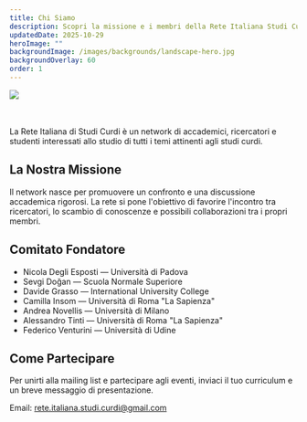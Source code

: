 ```yaml
---
title: Chi Siamo
description: Scopri la missione e i membri della Rete Italiana Studi Curdi
updatedDate: 2025-10-29
heroImage: ""
backgroundImage: /images/backgrounds/landscape-hero.jpg
backgroundOverlay: 60
order: 1
---
```

![](/images/bdaubbm__400x400.jpg)

\
\
La Rete Italiana di Studi Curdi è un network di accademici, ricercatori e studenti interessati allo studio di tutti i temi attinenti agli studi curdi.

## La Nostra Missione

Il network nasce per promuovere un confronto e una discussione accademica rigorosi. La rete si pone l'obiettivo di favorire l'incontro tra ricercatori, lo scambio di conoscenze e possibili collaborazioni tra i propri membri.

## Comitato Fondatore

* Nicola Degli Esposti — Università di Padova
* Sevgi Doğan — Scuola Normale Superiore
* Davide Grasso — International University College
* Camilla Insom — Università di Roma "La Sapienza"
* Andrea Novellis — Università di Milano
* Alessandro Tinti — Università di Roma "La Sapienza"
* Federico Venturini — Università di Udine

## Come Partecipare

Per unirti alla mailing list e partecipare agli eventi, inviaci il tuo curriculum e un breve messaggio di presentazione.

Email: rete.italiana.studi.curdi@gmail.com
